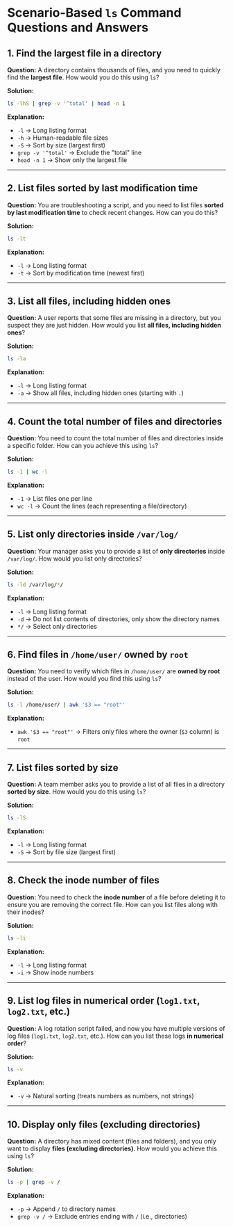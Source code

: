 # Scenario-Based `ls` Command Questions and Answers

## 1. Find the largest file in a directory
**Question:** A directory contains thousands of files, and you need to quickly find the **largest file**. How would you do this using `ls`?

**Solution:**
```bash
ls -lhS | grep -v '^total' | head -n 1
```
**Explanation:**
- `-l` → Long listing format
- `-h` → Human-readable file sizes
- `-S` → Sort by size (largest first)
- `grep -v '^total'` → Exclude the "total" line
- `head -n 1` → Show only the largest file

---

## 2. List files sorted by last modification time
**Question:** You are troubleshooting a script, and you need to list files **sorted by last modification time** to check recent changes. How can you do this?

**Solution:**
```bash
ls -lt
```
**Explanation:**
- `-l` → Long listing format
- `-t` → Sort by modification time (newest first)

---

## 3. List all files, including hidden ones
**Question:** A user reports that some files are missing in a directory, but you suspect they are just hidden. How would you list **all files, including hidden ones**?

**Solution:**
```bash
ls -la
```
**Explanation:**
- `-l` → Long listing format
- `-a` → Show all files, including hidden ones (starting with `.`)

---

## 4. Count the total number of files and directories
**Question:** You need to count the total number of files and directories inside a specific folder. How can you achieve this using `ls`?

**Solution:**
```bash
ls -1 | wc -l
```
**Explanation:**
- `-1` → List files one per line
- `wc -l` → Count the lines (each representing a file/directory)

---

## 5. List only directories inside `/var/log/`
**Question:** Your manager asks you to provide a list of **only directories** inside `/var/log/`. How would you list only directories?

**Solution:**
```bash
ls -ld /var/log/*/
```
**Explanation:**
- `-l` → Long listing format
- `-d` → Do not list contents of directories, only show the directory names
- `*/` → Select only directories

---

## 6. Find files in `/home/user/` owned by `root`
**Question:** You need to verify which files in `/home/user/` are **owned by root** instead of the user. How would you find this using `ls`?

**Solution:**
```bash
ls -l /home/user/ | awk '$3 == "root"'
```
**Explanation:**
- `awk '$3 == "root"'` → Filters only files where the owner (`$3` column) is `root`

---

## 7. List files sorted by size
**Question:** A team member asks you to provide a list of all files in a directory **sorted by size**. How would you do this using `ls`?

**Solution:**
```bash
ls -lS
```
**Explanation:**
- `-l` → Long listing format
- `-S` → Sort by file size (largest first)

---

## 8. Check the inode number of files
**Question:** You need to check the **inode number** of a file before deleting it to ensure you are removing the correct file. How can you list files along with their inodes?

**Solution:**
```bash
ls -li
```
**Explanation:**
- `-l` → Long listing format
- `-i` → Show inode numbers

---

## 9. List log files in numerical order (`log1.txt`, `log2.txt`, etc.)
**Question:** A log rotation script failed, and now you have multiple versions of log files (`log1.txt`, `log2.txt`, etc.). How can you list these logs **in numerical order**?

**Solution:**
```bash
ls -v
```
**Explanation:**
- `-v` → Natural sorting (treats numbers as numbers, not strings)

---

## 10. Display only files (excluding directories)
**Question:** A directory has mixed content (files and folders), and you only want to display **files (excluding directories)**. How would you achieve this using `ls`?

**Solution:**
```bash
ls -p | grep -v /
```
**Explanation:**
- `-p` → Append `/` to directory names
- `grep -v /` → Exclude entries ending with `/` (i.e., directories)

